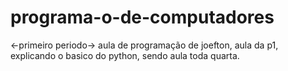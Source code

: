 # programa-o-de-computadores

<-primeiro periodo->
aula de programação de joefton,
aula da p1, explicando o basico do python,
sendo aula toda quarta.


